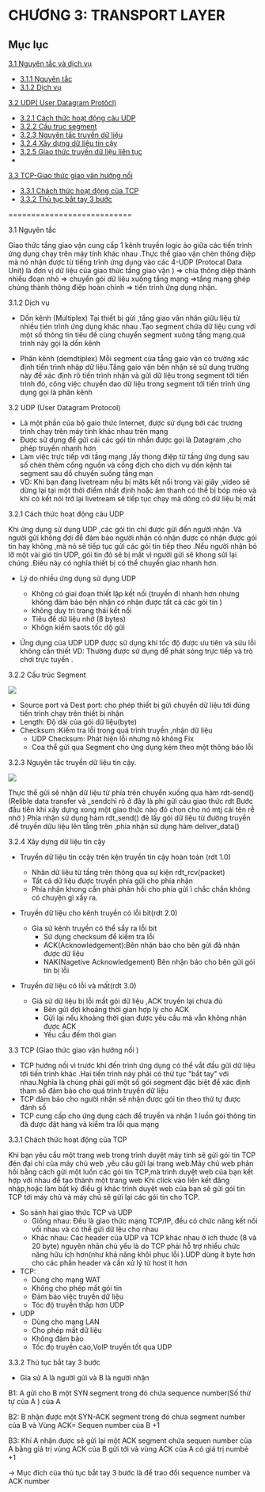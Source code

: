 # CHƯƠNG 3: TRANSPORT LAYER

## Mục lục
[3.1 Nguyên tắc và dịch vụ](#1)
 - [3.1.1 Nguyên tắc ](#a)
 - [3.1.2 Dịch vụ](#aa)

[3.2 UDP( User Datagram Protôcl)](#2)
- [3.2.1 Cách thức hoạt động cảu UDP](#b1)
- [3.2.2 Cấu truc segment](#b2)
- [3.2.3 Nguyên tắc truyền dữ liệu](#b3)
- [3.2.4 Xây dựng dữ liệu tin cậy](#b4)
- [3.2.5 Giao thức truyền dữ liệu liên tục](#b5)
-
[3.3 TCP-Giao thức giao vân hướng nối](#2)
- [3.3.1 Chách thức hoạt động của TCP](#c1)
- [3.3.2 Thủ tục bắt tay 3 bước](#c2)

 ===========================

<a name ="1"></a>
3.1 Nguyên tắc 

Giao thức tầng giao vận cung cấp 1 kênh truyền logic ảo giữa các tiến trình ứng dụng chạy trên máy tính khác nhau .Thực thể giao vận chèn thông điệp mà nó nhận được từ tiếng trình ứng dụng vào các 4-UDP (Protocal Data Unit) là đơn vị dữ liệu của giao thức tầng giao vận ) => chia thông diệp thành nhiều đoạn nhỏ => chuyển gói dữ liệu xuống tầng mạng =>tầng mạng ghép chúng thành thông điệp hoàn chỉnh => tiến trình ứng dụng nhận.

<a name ="a"></a>
3.1.2 Dịch vụ

- Dồn kênh (Multiplex)
 Tại thiết bị gửi ,tầng giao vân nhân giữu liệu từ nhiều tién trình ứng dụng khác nhau .Tạo segment chứa dữ liệu cung với một số thông tin tiêu đề cùng chuyển segment xuông tầng mạng.quá trình này gọi là dồn kênh

- Phân kênh (demdtiplex)
Mỗi segment của tầng gaio vận có trường xác định tiến trình nhập dữ liệu.Tầng gaio vận bên nhận sẽ sử dụng trường này để xác định rõ tiến trình nhận và gửi dữ liệu trong segment tới tiến trình đó, công việc chuyển dao dữ liệu trong segment tới tiến trình ứng dụng gọi là phân kênh

<a name ="2"></a>
3.2 UDP (User Datagram Protocol)

- Là một phần của bộ gaio thức Internet, được sử dụng bởi các trương trình chạy trên máy tính khác nhau trên mạng 
- Được sử dụng để gửi cái các gói tin nhắn được gọi là Datagram ,cho phép truyền nhanh hơn
- Làm việc trực tiếp với tầng mạng ,lấy thong điệp từ tầng ứng dụng sau số chèn thêm cổng nguồn và cổng địch cho dịch vụ dồn kệnh tai segment sau dố chuyển suống tầng mạn
- VD: Khi bạn đang livetream nếu bị mâts kết nối trong vài giây ,video sẽ dừng lại tại một thời điểm nhất định hoặc âm thanh có thể bị bóp méo và khí có kết nói trở lại livetream sẽ tiếp tục chạy mà dông có dữ liệu bị mất
 
 <a name ="b1"></a>
3.2.1 Cách thức hoạt động cảu UDP

Khi ứng dụng sử dụng UDP ,các gói tin chỉ được gửi đến người nhận .Và người gửi không đợi để đảm bảo người nhận có nhận được có nhận được gói tin hay không ,mà nó sẽ tiếp tục gửi các gói tin tiếp theo .Nếu người nhận bỏ lỡ một vài gió tin UDP, gói tin đó sẽ bị mất vì người gửi sẽ khong sửi lại chúng .Điều này có nghĩa thiết bị có thể chuyển giao nhanh hơn.

- Lý do nhiều ứng dụng sử dụng UDP
    - Không có giai đoạn thiết lập kết nối (truyền đi nhanh hơn nhưng không đảm bảo bện nhận có nhận được tất cả các gói tin )
    - không duy trì trang thái kết nối 
    - Tiêu đề dữ liệu nhớ (8 bytes)
    - Khôgn kiểm saots tốc dộ gửi

- Ứng dụng của UDP
UDP được sử dụng khí tốc độ được ưu tiên và sửu lỗi không cần thiết
 VD: Thường được sử dụng để phát sóng trực tiếp và trò chơi trực tuyến .

 <a name ="b2"></a>
 3.2.2 Cấu trúc Segment

<img src="https://imgur.com/9C5beMb.jpg">

- Source port và Dest port: cho phép thiết bị gửi chuyển dữ liệu tới đúng tiến trình chạy trên thiết bị nhận
- Length: Độ dài của gói dữ liệu(byte)
- Checksum :Kiếm tra lỗi trong quá trình truyền ,nhận dữ liệu 
    - UDP Checksum: Phát hiện lỗi nhưng nó không Fix
    - Coa thể gửi qua Segment cho ứng dụng kém theo một thông báo lỗi

<a name ="b3"></a>
3.2.3 Nguyên tắc truyền dữ liệu tin cậy.

<img src="https://imgur.com/LJ7rm33.jpg">

Thực thể gửi sẽ nhận dữ liệu từ phía trên chuyển xuống qua hàm rdt-send() (Relible data transfer
và _sendchỉ rõ ở đây là phí gửi cảu giao thức rdt Bước đầu tiền khi xấy dựng xong một giao thức nào đó chọn cho nó mtj cái tên rễ nhớ ) Phía nhận sử dụng hàm rdt_send() đẻ lấy gói dữ liệu từ đường truyền .để truyền dữu liệu lên tầng trên ,phía nhận sử dụng hàm deliver_data()

<a name ="b4"></a>
3.2.4 Xây dựng dữ liệu tin cậy

- Truyền dữ liệu tin ccậy trên kện truyền tin cậy hoàn toàn (rdt 1.0)
    - Nhân dữ liệu từ tầng trên thông qua sự kiện rdt_rcv(packet)
    - Tất cả dữ liệu được truyền phía gửi cho phía nhận
    - Phía nhận khong cần phải phản hồi cho phía gửi ì chắc chắn không có chuyện gì xẩy ra.

- Truyền dữ liệu cho kênh truyền có lỗi bit(rdt 2.0)
    - Gia sử kênh truyền có thể sẩy ra lỗi bit 
       - Sử dụng checksum để kiểm tra lỗi
       - ACK(Acknowledgement):Bên nhận báo cho bên gửi đã nhận được dữ liệu
       - NAK(Nagetive Acknowledgement) Bên nhận báo cho bên gửi gói tin bị lỗi 
- Truyền dữ liệu có lỗi và mất(rdt 3.0)
    - Giả sử dữ liệu bị lỗi mất gói dữ liệu ,ACK truyền lại chưa đủ 
        - Bên gửi đợi khoảng thời gian hợp lý cho ACK
        - Gửi lại nếu khoảng thời gian được yêu cầu mà vẫn không nhận được ACK
        - Yều cầu đếm thời gian 

<a name ="2"></a>
3.3 TCP (Giao thức giao vận hướng nối )

- TCP hướng nối vì trước khi đến trình ứng dụng có thể vắt đầu gửi dữ liệu tới tiến trinh khác .Hai tiến trình này phải có thử tục "bắt tay" với nhau.Nghĩa là chúng phải gửi một số gói segment đặc biệt để xác định tham số đảm bảo cho quá trình truyền dữ liệu
- TCP đảm bảo cho người nhận sẽ nhận được gói tin theo thứ tự được đánh số
- TCP cung cấp cho ứng dụng cách để truyền và nhận 1 luồn gói thông tin đã được đặt hàng và kiểm tra lỗi qua mạng 

<a name ="c1"></a>
3.3.1 Chách thức hoạt động của TCP

Khi bạn yêu cầu một trang web trong trình duyệt máy tính sẽ gửi gói tin TCP đén đại chỉ của máy chủ web ,yêu cầu gửi lại trang web.Máy chủ web phản hồi bằng cách gửi một luồn các gói tin TCP,mà trình duyệt web của bạn kết hợp với nhau để tạo thành một trang web
   Khi click vào liên kết đăng nhập,hoặc làm bất kỳ điều gì khác trình duyệt web của bạn sẽ gửi gói tin TCP tới máy chủ và máy chủ sẽ gửi lại các gói tin cho TCP.
- So sánh hai giao thức TCP và UDP 
    - Giống nhau: Đều là giao thức mạng TCP/IP, đều có chức năng kết nối vối nhau và có thể gửi dữ lệu cho nhau
    - Khác nhau: Các header của UDP và TCP khác nhau ở ích thước (8 và 20 byte)  nguyên nhân chủ yếu là do TCP phải hỗ trợ nhiều chức năng hữu ích hơn(như khả năng khôi phục lỗi ).UDP dùng ít byte hơn cho các phần header  và cần xử lý từ host ít hơn
- TCP:
    - Dùng cho mạng WAT
    - Không cho phép mất gói tin
    - Đảm bảo việc truyền dữ liệu
    - Tóc độ truyền thấp hơn UDP
- UDP
    - Dùng cho mạng LAN
    - Cho phép mất dữ liệu
    - Không đảm bảo
    - Tốc đọ truyền cao,VoIP truyền tốt qua UDP

<a name ="c2"></a>
3.3.2 Thủ tục bắt tay 3 bước
- Gia sử A là người gửi và B là người nhận

B1: A gửi cho B một SYN segment trong đó chứa sequence number(Số thứ tự của A ) của A 

B2: B nhận được một SYN-ACK segment trong đó chưa segment number của B và Vùng ACK= Sequen number của B +1

B3: Khí A nhận được sẽ gửi lại một ACK segment chứa sequen number của A bằng giá trị vùng ACK của B gửi tới và vùng ACK của A  có giá trị numbẻ +1

-> Mục đích của thủ tục bắt tay 3 bước là để trao đổi sequence number và ACK number





